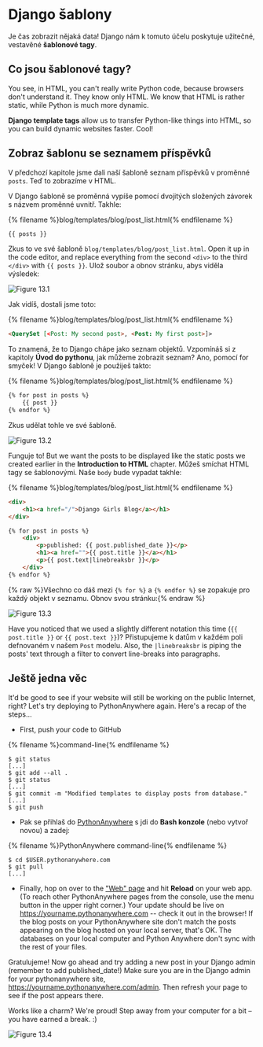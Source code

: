 # Django šablony

Je čas zobrazit nějaká data! Django nám k tomuto účelu poskytuje užitečné, vestavěné **šablonové tagy**.

## Co jsou šablonové tagy?

You see, in HTML, you can't really write Python code, because browsers don't understand it. They know only HTML. We know that HTML is rather static, while Python is much more dynamic.

**Django template tags** allow us to transfer Python-like things into HTML, so you can build dynamic websites faster. Cool!

## Zobraz šablonu se seznamem příspěvků

V předchozí kapitole jsme dali naší šabloně seznam příspěvků v proměnné `posts`. Teď to zobrazíme v HTML.

V Django šabloně se proměnná vypíše pomocí dvojitých složených závorek s názvem proměnné uvnitř. Takhle:

{% filename %}blog/templates/blog/post_list.html{% endfilename %}

```html
{{ posts }}
```

Zkus to ve své šabloně `blog/templates/blog/post_list.html`. Open it up in the code editor, and replace everything from the second `<div>` to the third `</div>` with `{{ posts }}`. Ulož soubor a obnov stránku, abys viděla výsledek:

![Figure 13.1](images/step1.png)

Jak vidíš, dostali jsme toto:

{% filename %}blog/templates/blog/post_list.html{% endfilename %}

```html
<QuerySet [<Post: My second post>, <Post: My first post>]>
```

To znamená, že to Django chápe jako seznam objektů. Vzpomínáš si z kapitoly **Úvod do pythonu**, jak můžeme zobrazit seznam? Ano, pomocí for smyček! V Django šabloně je použiješ takto:

{% filename %}blog/templates/blog/post_list.html{% endfilename %}

```html
{% for post in posts %}
    {{ post }}
{% endfor %}
```

Zkus udělat tohle ve své šabloně.

![Figure 13.2](images/step2.png)

Funguje to! But we want the posts to be displayed like the static posts we created earlier in the **Introduction to HTML** chapter. Můžeš smíchat HTML tagy se šablonovými. Naše `body` bude vypadat takhle:

{% filename %}blog/templates/blog/post_list.html{% endfilename %}

```html
<div>
    <h1><a href="/">Django Girls Blog</a></h1>
</div>

{% for post in posts %}
    <div>
        <p>published: {{ post.published_date }}</p>
        <h1><a href="">{{ post.title }}</a></h1>
        <p>{{ post.text|linebreaksbr }}</p>
    </div>
{% endfor %}
```

{% raw %}Všechno co dáš mezi `{% for %}` a `{% endfor %}` se zopakuje pro každý objekt v seznamu. Obnov svou stránku:{% endraw %}

![Figure 13.3](images/step3.png)

Have you noticed that we used a slightly different notation this time (`{{ post.title }}` or `{{ post.text }}`)? Přistupujeme k datům v každém poli defnovaném v našem `Post` modelu. Also, the `|linebreaksbr` is piping the posts' text through a filter to convert line-breaks into paragraphs.

## Ještě jedna věc

It'd be good to see if your website will still be working on the public Internet, right? Let's try deploying to PythonAnywhere again. Here's a recap of the steps…

* First, push your code to GitHub

{% filename %}command-line{% endfilename %}

    $ git status
    [...]
    $ git add --all .
    $ git status
    [...]
    $ git commit -m "Modified templates to display posts from database."
    [...]
    $ git push
    

* Pak se přihlaš do [PythonAnywhere](https://www.pythonanywhere.com/consoles/) s jdi do **Bash konzole** (nebo vytvoř novou) a zadej:

{% filename %}PythonAnywhere command-line{% endfilename %}

    $ cd $USER.pythonanywhere.com
    $ git pull
    [...]
    

* Finally, hop on over to the ["Web" page](https://www.pythonanywhere.com/web_app_setup/) and hit **Reload** on your web app. (To reach other PythonAnywhere pages from the console, use the menu button in the upper right corner.) Your update should be live on https://yourname.pythonanywhere.com -- check it out in the browser! If the blog posts on your PythonAnywhere site don't match the posts appearing on the blog hosted on your local server, that's OK. The databases on your local computer and Python Anywhere don't sync with the rest of your files.

Gratulujeme! Now go ahead and try adding a new post in your Django admin (remember to add published_date!) Make sure you are in the Django admin for your pythonanywhere site, https://yourname.pythonanywhere.com/admin. Then refresh your page to see if the post appears there.

Works like a charm? We're proud! Step away from your computer for a bit – you have earned a break. :)

![Figure 13.4](images/donut.png)